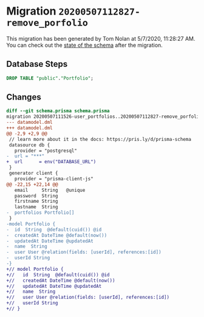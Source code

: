 # Migration `20200507112827-remove_porfolio`

This migration has been generated by Tom Nolan at 5/7/2020, 11:28:27 AM.
You can check out the [state of the schema](./schema.prisma) after the migration.

## Database Steps

```sql
DROP TABLE "public"."Portfolio";
```

## Changes

```diff
diff --git schema.prisma schema.prisma
migration 20200507111526-user_portfolios..20200507112827-remove_porfolio
--- datamodel.dml
+++ datamodel.dml
@@ -2,9 +2,9 @@
 // learn more about it in the docs: https://pris.ly/d/prisma-schema
 datasource db {
   provider = "postgresql"
-  url = "***"
+  url      = env("DATABASE_URL")
 }
 generator client {
   provider = "prisma-client-js"
@@ -22,15 +22,14 @@
   email     String   @unique
   password  String
   firstname String
   lastname  String
-  portfolios Portfolio[]
 }
-model Portfolio {
-  id  String  @default(cuid()) @id
-  createdAt DateTime @default(now())
-  updatedAt DateTime @updatedAt
-  name  String
-  user User @relation(fields: [userId], references:[id])
-  userId String
-}
+// model Portfolio {
+//   id  String  @default(cuid()) @id
+//   createdAt DateTime @default(now())
+//   updatedAt DateTime @updatedAt
+//   name  String
+//   user User @relation(fields: [userId], references:[id])
+//   userId String
+// }
```


